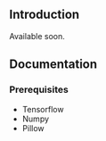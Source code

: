 ## Introduction

Available soon.

## Documentation

### Prerequisites

- Tensorflow
- Numpy
- Pillow